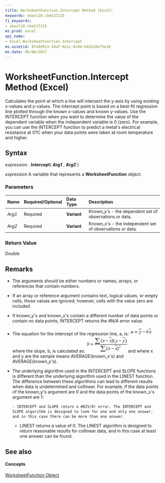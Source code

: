 ```yaml
---
title: WorksheetFunction.Intercept Method (Excel)
keywords: vbaxl10.chm137215
f1_keywords:
- vbaxl10.chm137215
ms.prod: excel
api_name:
- Excel.WorksheetFunction.Intercept
ms.assetid: 8fa9d911-24af-6e1c-0c0b-b42b18e75e10
ms.date: 06/08/2017
---
```



# WorksheetFunction.Intercept Method (Excel)

Calculates the point at which a line will intersect the y-axis by using existing x-values and y-values. The intercept point is based on a best-fit regression line plotted through the known x-values and known y-values. Use the INTERCEPT function when you want to determine the value of the dependent variable when the independent variable is 0 (zero). For example, you can use the INTERCEPT function to predict a metal's electrical resistance at 0?C when your data points were taken at room temperature and higher.


## Syntax

 _expression_ . **Intercept**( **_Arg1_** , **_Arg2_** )

 _expression_ A variable that represents a **WorksheetFunction** object.


### Parameters



|**Name**|**Required/Optional**|**Data Type**|**Description**|
|:-----|:-----|:-----|:-----|
| _Arg1_|Required| **Variant**|Known_y's - the dependent set of observations or data.|
| _Arg2_|Required| **Variant**|Known_x's - the independent set of observations or data.|

### Return Value

Double


## Remarks




- The arguments should be either numbers or names, arrays, or references that contain numbers.
    
- If an array or reference argument contains text, logical values, or empty cells, those values are ignored; however, cells with the value zero are included.
    
- If known_y's and known_x's contain a different number of data points or contain no data points, INTERCEPT returns the #N/A error value.
    
- The equation for the intercept of the regression line, a, is:
![Formula](images/awfintc1_ZA06051174.gif)where the slope, b, is calculated as: 
![Formula](images/awfintc2_ZA06051175.gif)and where x and y are the sample means AVERAGE(known_x's) and AVERAGE(known_y's). 
    
- The underlying algorithm used in the INTERCEPT and SLOPE functions is different than the underlying algorithm used in the LINEST function. The difference between these algorithms can lead to different results when data is undetermined and collinear. For example, if the data points of the known_y's argument are 0 and the data points of the known_x's argument are 1: 
    
      - INTERCEPT and SLOPE return a #DIV/0! error. The INTERCEPT and SLOPE algorithm is designed to look for one and only one answer, and in this case there can be more than one answer.
    
  - LINEST returns a value of 0. The LINEST algorithm is designed to return reasonable results for collinear data, and in this case at least one answer can be found.
    

## See also


#### Concepts


[WorksheetFunction Object](Excel.WorksheetFunction.md)

